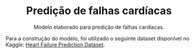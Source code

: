 <h1 align="center">
    <a>Predição de falhas cardíacas</a>
</h1>
<p align="center">Modelo elaborado para predição de falhas cardíacas.</p>
<p>Para a construção do modelo, foi utilizado o seguinte dataset disponível no Kaggle: <a href="https://www.kaggle.com/fedesoriano/heart-failure-prediction">Heart Failure Prediction Dataset</a>.</p>
